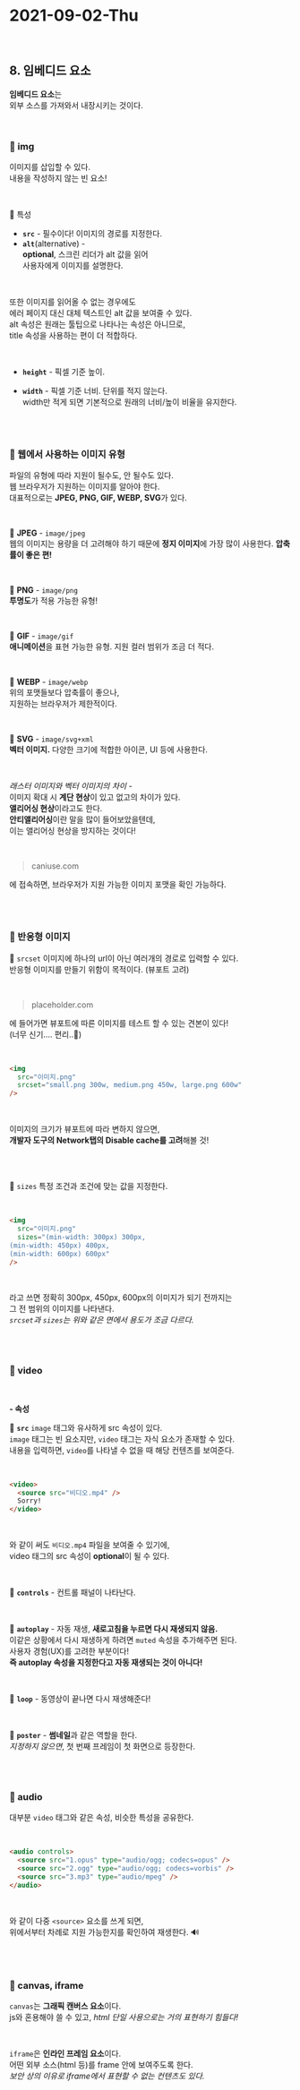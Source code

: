 # 2021-09-02-Thu

<br/>

## 8. 임베디드 요소

**임베디드 요소**는  
외부 소스를 가져와서 내장시키는 것이다.

<br/>

### 🔶 img

이미지를 삽입할 수 있다.  
내용을 작성하지 않는 빈 요소!

<br/>

🔹 특성

- **`src`** - 필수이다! 이미지의 경로를 지정한다.
- **`alt`**(alternative) -  
  **optional**, 스크린 리더가 alt 값을 읽어  
  사용자에게 이미지를 설명한다.

<br/>

또한 이미지를 읽어올 수 없는 경우에도  
에러 페이지 대신 대체 텍스트인 alt 값을 보여줄 수 있다.  
alt 속성은 원래는 툴팁으로 나타나는 속성은 아니므로,  
title 속성을 사용하는 편이 더 적합하다.

<br/>

- **`height`** - 픽셀 기준 높이.
- **`width`** - 픽셀 기준 너비. 단위를 적지 않는다.  
  width만 적게 되면 기본적으로 원래의 너비/높이 비율을 유지한다.

  <br/>
  <br/>

### 🔶 웹에서 사용하는 이미지 유형

파일의 유형에 따라 지원이 될수도, 안 될수도 있다.  
웹 브라우저가 지원하는 이미지를 알아야 한다.  
대표적으로는 **JPEG, PNG, GIF, WEBP, SVG**가 있다.

<br/>

🔹 **JPEG** - `image/jpeg`  
웹의 이미지는 용량을 더 고려해야 하기 때문에
**정지 이미지**에 가장 많이 사용한다. **압축률이 좋은 편!**

<br/>

🔹 **PNG** - `image/png`  
**투명도**가 적용 가능한 유형!

<br/>

🔹 **GIF** - `image/gif`  
**애니메이션**을 표현 가능한 유형. 지원 컬러 범위가 조금 더 적다.

<br/>

🔹 **WEBP** - `image/webp`  
위의 포맷들보다 압축률이 좋으나,  
지원하는 브라우저가 제한적이다.

<br/>

🔹 **SVG** - `image/svg+xml`  
**벡터 이미지.**
다양한 크기에 적합한 아이콘, UI 등에 사용한다.

<br/>

_래스터 이미지와 벡터 이미지의 차이 -_  
이미지 확대 시 **계단 현상**이 있고 없고의 차이가 있다.  
**앨리어싱 현상**이라고도 한다.  
**안티앨리어싱**이란 말을 많이 들어보았을텐데,  
이는 앨리어싱 현상을 방지하는 것이다!

<br/>

> caniuse.com

에 접속하면, 브라우저가 지원 가능한 이미지 포맷을 확인 가능하다.

<br/>
<br/>

### 🔶 반응형 이미지

🔹 `srcset`
이미지에 하나의 url이 아닌 여러개의 경로로 입력할 수 있다.  
반응형 이미지를 만들기 위함이 목적이다. (뷰포트 고려)

<br/>

> placeholder.com

에 들어가면 뷰포트에 따른 이미지를 테스트 할 수 있는 견본이 있다!  
(너무 신기.... 편리..💬)

<br/>

```html
<img
  src="이미지.png"
  srcset="small.png 300w, medium.png 450w, large.png 600w"
/>
```

<br/>

이미지의 크기가 뷰포트에 따라 변하지 않으면,  
**개발자 도구의 Network탭의 Disable cache를 고려**해볼 것!

<br/>
<br/>

🔹 `sizes`
특정 조건과 조건에 맞는 값을 지정한다.

<br/>

```html
<img
  src="이미지.png"
  sizes="(min-width: 300px) 300px,
(min-width: 450px) 400px,
(min-width: 600px) 600px"
/>
```

<br/>

라고 쓰면 정확히 300px, 450px, 600px의 이미지가 되기 전까지는  
그 전 범위의 이미지를 나타낸다.  
_`srcset`과 `sizes`는 위와 같은 면에서 용도가 조금 다르다._

<br/>
<br/>

### 🔶 video

<br/>

**- 속성**

🔹 **`src`**
`image` 태그와 유사하게 src 속성이 있다.  
`image` 태그는 빈 요소지만, `video` 태그는 자식 요소가 존재할 수 있다.  
내용을 입력하면, `video`를 나타낼 수 없을 때 해당 컨텐츠를 보여준다.

<br/>

```html
<video>
  <source src="비디오.mp4" />
  Sorry!
</video>
```

<br/>

와 같이 써도 `비디오.mp4` 파일을 보여줄 수 있기에,  
video 태그의 src 속성이 **optional**이 될 수 있다.

<br/>

🔹 **`controls`** - 컨트롤 패널이 나타난다.

<br/>

🔹 **`autoplay`** - 자동 재생, **새로고침을 누르면 다시 재생되지 않음.**  
이같은 상황에서 다시 재생하게 하려면 `muted` 속성을 추가해주면 된다.  
사용자 경험(UX)를 고려한 부분이다!  
**즉 autoplay 속성을 지정한다고 자동 재생되는 것이 아니다!**

<br/>

🔹 **`loop`** - 동영상이 끝나면 다시 재생해준다!

<br/>

🔹 **`poster`** - **썸네일**과 같은 역할을 한다.  
_지정하지 않으면_, 첫 번째 프레임이 첫 화면으로 등장한다.

<br/>
<br/>

### 🔶 audio

대부분 `video` 태그와 같은 속성, 비슷한 특성을 공유한다.

<br/>

```html
<audio controls>
  <source src="1.opus" type="audio/ogg; codecs=opus" />
  <source src="2.ogg" type="audio/ogg; codecs=vorbis" />
  <source src="3.mp3" type="audio/mpeg" />
</audio>
```

<br/>

와 같이 다중 `<source>` 요소를 쓰게 되면,  
위에서부터 차례로 지원 가능한지를 확인하여 재생한다. 🔊

<br/>
<br/>

### 🔶 canvas, iframe

`canvas`는 **그래픽 캔버스 요소**이다.  
js와 혼용해야 쓸 수 있고, _html 단일 사용으로는 거의 표현하기 힘들다!_

<br/>

`iframe`은 **인라인 프레임 요소**이다.  
어떤 외부 소스(html 등)를 frame 안에 보여주도록 한다.  
_보안 상의 이유로 iframe에서 표현할 수 없는 컨텐츠도 있다._

<br/>
